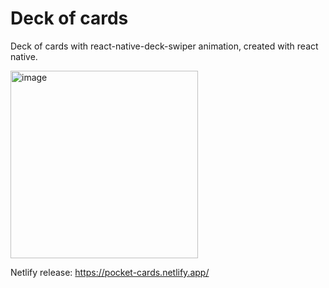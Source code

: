 # Deck of cards

Deck of cards with react-native-deck-swiper animation, created with react native.

<img src="https://github.com/user-attachments/assets/cf67867c-7c57-490c-a99b-ec227e368af2" alt="image" width="300"/>

Netlify release: https://pocket-cards.netlify.app/
